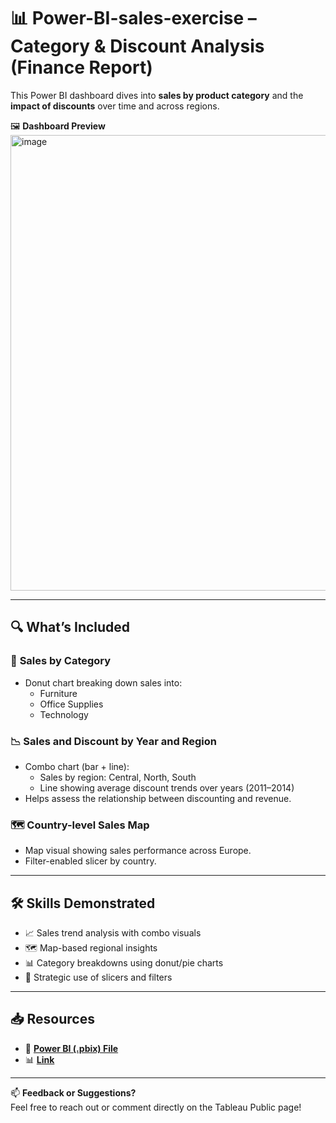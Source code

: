# 📊 Power-BI-sales-exercise – Category & Discount Analysis (Finance Report)

This Power BI dashboard dives into **sales by product category** and the **impact of discounts** over time and across regions.

🖼️ **Dashboard Preview**  
<img width="1373" height="729" alt="image" src="https://github.com/user-attachments/assets/8b01748d-de69-4294-a89d-929ad4c80456" />

---

## 🔍 What’s Included 

### 🥧 **Sales by Category**
- Donut chart breaking down sales into:
  - Furniture
  - Office Supplies
  - Technology

### 📉 **Sales and Discount by Year and Region**
- Combo chart (bar + line):
  - Sales by region: Central, North, South
  - Line showing average discount trends over years (2011–2014)
- Helps assess the relationship between discounting and revenue.

### 🗺️ **Country-level Sales Map**
- Map visual showing sales performance across Europe.
- Filter-enabled slicer by country.

---

## 🛠️ Skills Demonstrated

- 📈 Sales trend analysis with combo visuals
- 🗺 Map-based regional insights
- 📊 Category breakdowns using donut/pie charts
- 🎯 Strategic use of slicers and filters

---

## 📥 Resources

- 🔗 [**Power BI (.pbix) File**](https://raw.githubusercontent.com/Aromrom/Power-BI-sales-exercise/refs/heads/main/Sales%20Power%20BI%20exercise.pbix)
- 📊 [**Link**](https://b2wcompletetraining057-my.sharepoint.com/:u:/g/personal/arommendez_bootcamp_justit_co_uk/EWm4Z2Mk5KBKnBPAxA_XqGoBiBNbDPTw1TxglXQh-E30oQ?e=zDUOhc/)

---


📫 **Feedback or Suggestions?**  
Feel free to reach out or comment directly on the Tableau Public page!

